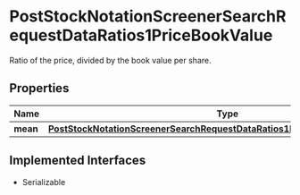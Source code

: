 

# PostStockNotationScreenerSearchRequestDataRatios1PriceBookValue

Ratio of the price, divided by the book value per share.

## Properties

Name | Type | Description | Notes
------------ | ------------- | ------------- | -------------
**mean** | [**PostStockNotationScreenerSearchRequestDataRatios1PriceEarningsGrowthMean**](PostStockNotationScreenerSearchRequestDataRatios1PriceEarningsGrowthMean.md) |  |  [optional]


## Implemented Interfaces

* Serializable


